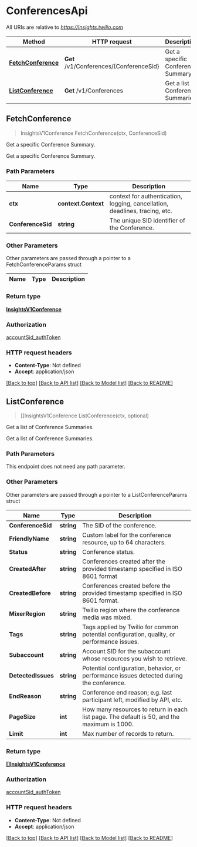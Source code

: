 # ConferencesApi

All URIs are relative to *https://insights.twilio.com*

Method | HTTP request | Description
------------- | ------------- | -------------
[**FetchConference**](ConferencesApi.md#FetchConference) | **Get** /v1/Conferences/{ConferenceSid} | Get a specific Conference Summary.
[**ListConference**](ConferencesApi.md#ListConference) | **Get** /v1/Conferences | Get a list of Conference Summaries.



## FetchConference

> InsightsV1Conference FetchConference(ctx, ConferenceSid)

Get a specific Conference Summary.

Get a specific Conference Summary.

### Path Parameters


Name | Type | Description
------------- | ------------- | -------------
**ctx** | **context.Context** | context for authentication, logging, cancellation, deadlines, tracing, etc.
**ConferenceSid** | **string** | The unique SID identifier of the Conference.

### Other Parameters

Other parameters are passed through a pointer to a FetchConferenceParams struct


Name | Type | Description
------------- | ------------- | -------------

### Return type

[**InsightsV1Conference**](InsightsV1Conference.md)

### Authorization

[accountSid_authToken](../README.md#accountSid_authToken)

### HTTP request headers

- **Content-Type**: Not defined
- **Accept**: application/json

[[Back to top]](#) [[Back to API list]](../README.md#documentation-for-api-endpoints)
[[Back to Model list]](../README.md#documentation-for-models)
[[Back to README]](../README.md)


## ListConference

> []InsightsV1Conference ListConference(ctx, optional)

Get a list of Conference Summaries.

Get a list of Conference Summaries.

### Path Parameters

This endpoint does not need any path parameter.

### Other Parameters

Other parameters are passed through a pointer to a ListConferenceParams struct


Name | Type | Description
------------- | ------------- | -------------
**ConferenceSid** | **string** | The SID of the conference.
**FriendlyName** | **string** | Custom label for the conference resource, up to 64 characters.
**Status** | **string** | Conference status.
**CreatedAfter** | **string** | Conferences created after the provided timestamp specified in ISO 8601 format
**CreatedBefore** | **string** | Conferences created before the provided timestamp specified in ISO 8601 format.
**MixerRegion** | **string** | Twilio region where the conference media was mixed.
**Tags** | **string** | Tags applied by Twilio for common potential configuration, quality, or performance issues.
**Subaccount** | **string** | Account SID for the subaccount whose resources you wish to retrieve.
**DetectedIssues** | **string** | Potential configuration, behavior, or performance issues detected during the conference.
**EndReason** | **string** | Conference end reason; e.g. last participant left, modified by API, etc.
**PageSize** | **int** | How many resources to return in each list page. The default is 50, and the maximum is 1000.
**Limit** | **int** | Max number of records to return.

### Return type

[**[]InsightsV1Conference**](InsightsV1Conference.md)

### Authorization

[accountSid_authToken](../README.md#accountSid_authToken)

### HTTP request headers

- **Content-Type**: Not defined
- **Accept**: application/json

[[Back to top]](#) [[Back to API list]](../README.md#documentation-for-api-endpoints)
[[Back to Model list]](../README.md#documentation-for-models)
[[Back to README]](../README.md)

